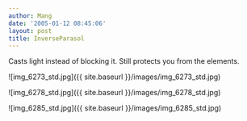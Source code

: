 ```yaml
---
author: Mang
date: '2005-01-12 08:45:06'
layout: post
title: InverseParasol
---
```


Casts light instead of blocking it.  Still protects you from the elements.


![img_6273_std.jpg]({{ site.baseurl }}/images/img_6273_std.jpg)

![img_6278_std.jpg]({{ site.baseurl }}/images/img_6278_std.jpg)

![img_6285_std.jpg]({{ site.baseurl }}/images/img_6285_std.jpg)
